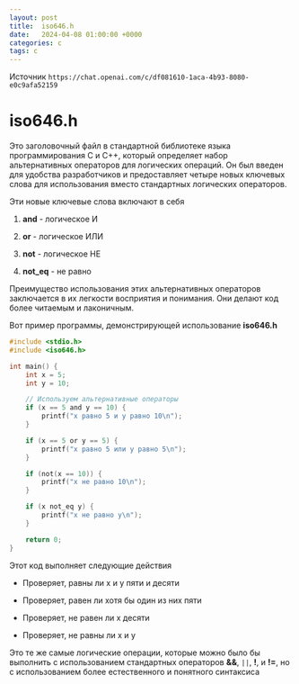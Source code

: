 ```yaml
---
layout: post
title:  iso646.h
date:   2024-04-08 01:00:00 +0000
categories: c
tags: c
---
```


Источник `https://chat.openai.com/c/df081610-1aca-4b93-8080-e0c9afa52159`

# iso646.h 

Это заголовочный файл в стандартной библиотеке языка программирования C и C++, который определяет набор альтернативных операторов для логических операций. Он был введен для удобства разработчиков и предоставляет четыре новых ключевых слова для использования вместо стандартных логических операторов.

Эти новые ключевые слова включают в себя

1. **and** - логическое И

2. **or** - логическое ИЛИ

3. **not** - логическое НЕ

4. **not_eq** - не равно

Преимущество использования этих альтернативных операторов заключается в их легкости восприятия и понимания. Они делают код более читаемым и лаконичным.

Вот пример программы, демонстрирующей использование **iso646.h**

```c
#include <stdio.h>
#include <iso646.h>

int main() {
    int x = 5;
    int y = 10;

    // Используем альтернативные операторы
    if (x == 5 and y == 10) {
        printf("x равно 5 и y равно 10\n");
    }

    if (x == 5 or y == 5) {
        printf("x равно 5 или y равно 5\n");
    }

    if (not(x == 10)) {
        printf("x не равно 10\n");
    }

    if (x not_eq y) {
        printf("x не равно y\n");
    }

    return 0;
}
```

Этот код выполняет следующие действия

* Проверяет, равны ли x и y пяти и десяти

* Проверяет, равен ли хотя бы один из них пяти

* Проверяет, не равен ли x десяти

* Проверяет, не равны ли x и y

Это те же самые логические операции, которые можно было бы выполнить с использованием стандартных операторов **&&**, `||`, **!**, и **!=**, но с использованием более естественного и понятного синтаксиса 

